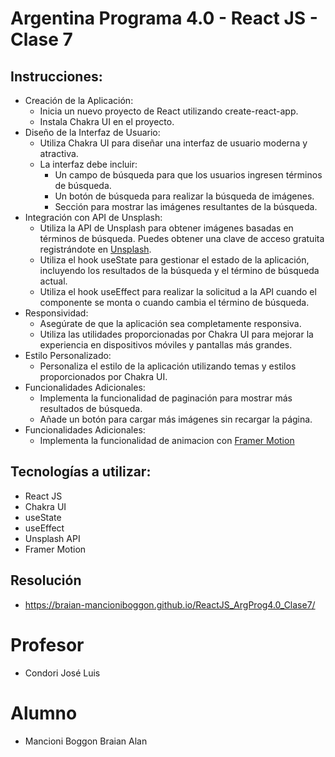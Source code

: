 # Argentina Programa 4.0 - React JS - Clase 7

## Instrucciones:
- Creación de la Aplicación:
  - Inicia un nuevo proyecto de React utilizando create-react-app.
  - Instala Chakra UI en el proyecto.
- Diseño de la Interfaz de Usuario:
  - Utiliza Chakra UI para diseñar una interfaz de usuario moderna y atractiva.
  - La interfaz debe incluir:
    - Un campo de búsqueda para que los usuarios ingresen términos de búsqueda.
    - Un botón de búsqueda para realizar la búsqueda de imágenes.
    - Sección para mostrar las imágenes resultantes de la búsqueda.
- Integración con API de Unsplash:
  - Utiliza la API de Unsplash para obtener imágenes basadas en términos de búsqueda. Puedes obtener una clave de acceso gratuita registrándote en [Unsplash](https://unsplash.com/developers).
  - Utiliza el hook useState para gestionar el estado de la aplicación, incluyendo los resultados de la búsqueda y el término de búsqueda actual.
  - Utiliza el hook useEffect para realizar la solicitud a la API cuando el componente se monta o cuando cambia el término de búsqueda.
- Responsividad:
  - Asegúrate de que la aplicación sea completamente responsiva.
  - Utiliza las utilidades proporcionadas por Chakra UI para mejorar la experiencia en dispositivos móviles y pantallas más grandes.
- Estilo Personalizado:
  - Personaliza el estilo de la aplicación utilizando temas y estilos proporcionados por Chakra UI.
- Funcionalidades Adicionales:
  - Implementa la funcionalidad de paginación para mostrar más resultados de búsqueda.
  - Añade un botón para cargar más imágenes sin recargar la página.
- Funcionalidades Adicionales:
  - Implementa la funcionalidad de animacion con [Framer Motion](https://www.framer.com/motion/introduction/)

## Tecnologías a utilizar:
- React JS
- Chakra UI
- useState
- useEffect
- Unsplash API
- Framer Motion

## Resolución
- https://braian-mancioniboggon.github.io/ReactJS_ArgProg4.0_Clase7/

# Profesor
- Condori José Luis

# Alumno
- Mancioni Boggon Braian Alan
